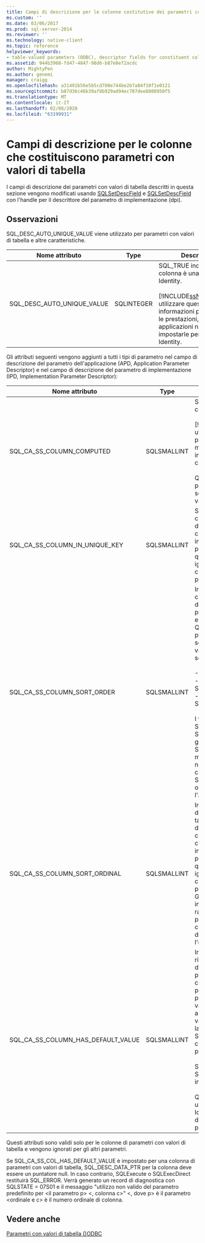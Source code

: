 ```yaml
---
title: Campi di descrizione per le colonne costitutive dei parametri con valori di tabella | Microsoft Docs
ms.custom: ''
ms.date: 03/06/2017
ms.prod: sql-server-2014
ms.reviewer: ''
ms.technology: native-client
ms.topic: reference
helpviewer_keywords:
- table-valued parameters (ODBC), descriptor fields for constituent columns
ms.assetid: 944b3968-fd47-4847-98d6-b87e8ef2acdc
author: MightyPen
ms.author: genemi
manager: craigg
ms.openlocfilehash: a31491b56e5b5cd700e744be2b7a84f10f1e0121
ms.sourcegitcommit: b87d36c46b39af8b929ad94ec707dee8800950f5
ms.translationtype: MT
ms.contentlocale: it-IT
ms.lasthandoff: 02/08/2020
ms.locfileid: "63199931"
---
```

# <a name="descriptor-fields-for-table-valued-parameter-constituent-columns"></a>Campi di descrizione per le colonne che costituiscono parametri con valori di tabella
  I campi di descrizione dei parametri con valori di tabella descritti in questa sezione vengono modificati usando [SQLSetDescField](../native-client-odbc-api/sqlsetdescfield.md) e [SQLSetDescField](../native-client-odbc-api/sqlsetdescfield.md) con l'handle per il descrittore del parametro di implementazione (dpi).  
  
## <a name="remarks"></a>Osservazioni  
 SQL_DESC_AUTO_UNIQUE_VALUE viene utilizzato per parametri con valori di tabella e altre caratteristiche.  
  
|Nome attributo|Type|Descrizione|  
|--------------------|----------|-----------------|  
|SQL_DESC_AUTO_UNIQUE_VALUE|SQLINTEGER|SQL_TRUE indica che la colonna è una colonna Identity.<br /><br /> [!INCLUDE[ssNoVersion](../../includes/ssnoversion-md.md)]può utilizzare queste informazioni per ottimizzare le prestazioni, ma le applicazioni non devono impostarle per le colonne Identity.|  
  
 Gli attributi seguenti vengono aggiunti a tutti i tipi di parametro nel campo di descrizione del parametro dell'applicazione (APD, Application Parameter Descriptor) e nel campo di descrizione del parametro di implementazione (IPD, Implementation Parameter Descriptor):  
  
|Nome attributo|Type|Descrizione|  
|--------------------|----------|-----------------|  
|SQL_CA_SS_COLUMN_COMPUTED|SQLSMALLINT|SQL_TRUE indica che la colonna è calcolata.<br /><br /> [!INCLUDE[ssNoVersion](../../includes/ssnoversion-md.md)]può utilizzare queste informazioni per ottimizzare le prestazioni, ma le applicazioni non devono impostarle per le colonne calcolate.<br /><br /> Questo attributo viene ignorato per le associazioni che non sono colonne di parametri con valori di tabella.|  
|SQL_CA_SS_COLUMN_IN_UNIQUE_KEY|SQLSMALLINT|SQL_TRUE indica che una colonna di parametri con valori di tabella viene utilizzata in una chiave univoca. Questa impostazione può migliorare le prestazioni di esecuzione delle query. Questo attributo viene ignorato per le associazioni che non sono colonne di parametri con valori di tabella.|  
|SQL_CA_SS_COLUMN_SORT_ORDER|SQLSMALLINT|Indica l'ordinamento di una colonna di parametri con valori di tabella. Questa impostazione può migliorare le prestazioni di esecuzione delle query. Questo attributo viene ignorato per le associazioni che non sono colonne di parametri con valori di tabella. Di seguito sono indicati i valori possibili:<br /><br /> -SQL_SS_ASCENDING_ORDER<br />-SQL_SS_DESCENDING_ORDER<br />-SQL_SS_ORDER_UNSPECIFIED<br /><br /> I valori diversi da SQL_SS_ASCENDING_ORDER e SQL_SS_DESCENDING_ORDER generano un errore con SQLSTATE HY024 e il messaggio 'Valore di attributo non valido' e vengono considerati SQL_SS_ORDER_UNSPECIFIED, ovvero il valore predefinito per l'attributo.|  
|SQL_CA_SS_COLUMN_SORT_ORDINAL|SQLSMALLINT|Indica l'ordinale di una colonna di parametri con valori di tabella nel set di colonne che definiscono l'ordinamento complessivo per un parametro con valori di tabella. Questa impostazione può migliorare le prestazioni di esecuzione delle query. Questo attributo viene ignorato per le associazioni che non sono colonne di parametri con valori di tabella. Gli ordinali per l'ordinamento iniziano da 1. Il valore 0, che rappresenta il valore predefinito, indica che una colonna di parametri con valori di tabella non specifica l'ordinamento delle colonne.|  
|SQL_CA_SS_COLUMN_HAS_DEFAULT_VALUE|SQLSMALLINT|Indica se assegnare a tutte le righe nel parametro con valori di tabella il valore predefinito per la colonna. Per i parametri con valori di tabella, non è possibile selezionare il valore predefinito riga per riga. Il valore SQL_FALSE indica che alle righe saranno assegnati valori non predefiniti. Questa è la modalità predefinita. Il valore SQL_TRUE indica che la colonna specificherà valori predefiniti per tutte le righe.<br /><br /> Se l'attributo è impostato su SQL_TRUE, non verranno inviati dati al server.<br /><br /> Questo campo può essere utilizzato anche con colonne Identity o calcolate se i valori di colonna non sono necessari per l'elaborazione server.|  
  
 Questi attributi sono validi solo per le colonne di parametri con valori di tabella e vengono ignorati per gli altri parametri.  
  
 Se SQL_CA_SS_COL_HAS_DEFAULT_VALUE è impostato per una colonna di parametri con valori di tabella, SQL_DESC_DATA_PTR per la colonna deve essere un puntatore null. In caso contrario, SQLExecute o SQLExecDirect restituirà SQL_ERROR. Verrà generato un record di diagnostica con SQLSTATE = 07S01 e il messaggio "utilizzo non valido del parametro predefinito per \<il parametro p> \<, colonna c>" \<, dove p> è il parametro \<ordinale e c> è il numero ordinale di colonna.  
  
## <a name="see-also"></a>Vedere anche  
 [Parametri con valori di tabella &#40;&#41;ODBC](table-valued-parameters-odbc.md)  
  
  
